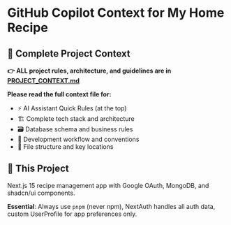 # GitHub Copilot Context for My Home Recipe

## 📖 Complete Project Context
**👉 ALL project rules, architecture, and guidelines are in [PROJECT_CONTEXT.md](../PROJECT_CONTEXT.md)**

**Please read the full context file for:**
- ⚡ AI Assistant Quick Rules (at the top)
- 🏗️ Complete tech stack and architecture
- 🗃️ Database schema and business rules
- 🔧 Development workflow and conventions
- 📁 File structure and key locations

## 🎯 This Project
Next.js 15 recipe management app with Google OAuth, MongoDB, and shadcn/ui components.

**Essential**: Always use `pnpm` (never npm), NextAuth handles all auth data, custom UserProfile for app preferences only.
